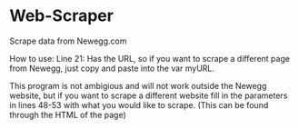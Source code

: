 # Web-Scraper
Scrape data from Newegg.com

How to use:
Line 21: Has the URL, so if you want to scrape a different page from Newegg, just copy and paste into the var myURL.

This program is not ambigious and will not work outside the Newegg website, but if you want to scrape a different website fill in the parameters in lines 48-53 with what you would like to scrape. (This can be found through the HTML of the page)
